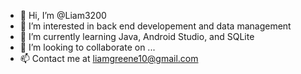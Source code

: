 - 👋 Hi, I’m @Liam3200
- 👀 I’m interested in back end developement and data management
- 🌱 I’m currently learning Java, Android Studio, and SQLite
- 💞️ I’m looking to collaborate on ...
- 📫 Contact me at liamgreene10@gmail.com

<!---
Liam3200/Liam3200 is a ✨ special ✨ repository because its `README.md` (this file) appears on your GitHub profile.
You can click the Preview link to take a look at your changes.
--->
